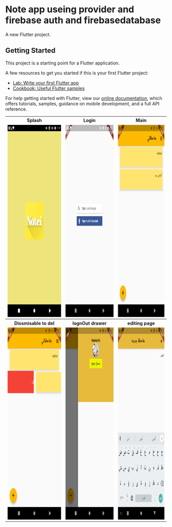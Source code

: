 # Note app useing provider and firebase auth and firebasedatabase

A new Flutter project.

## Getting Started

This project is a starting point for a Flutter application.

A few resources to get you started if this is your first Flutter project:

- [Lab: Write your first Flutter app](https://flutter.dev/docs/get-started/codelab)
- [Cookbook: Useful Flutter samples](https://flutter.dev/docs/cookbook)

For help getting started with Flutter, view our
[online documentation](https://flutter.dev/docs), which offers tutorials,
samples, guidance on mobile development, and a full API reference.



<table style="width:100%">
  <tr>
    <th>Splash</th>
    <th>Login</th> 
    <th>Main</th>
  </tr>
  <tr>
    <td><img src="assets/snapshoot/Screenshot_1627142546.png" alt="loge in page" width="300" height="600"></td>
    <td><img src="assets/snapshoot/Screenshot_1627142533.png" alt="loge in page" width="300" height="600"></td>
    <td><img src="assets/snapshoot/Screenshot_1627142589.png" alt="loge in page" width="300" height="600"></td>
  </tr>
    <tr>
    <th>Dissmisable to del</th>
    <th>lognOut drawer</th> 
    <th>editing page</th>
  </tr>
  <tr>
    <td><img src="assets/snapshoot/Screenshot_1627142604.png" alt="loge in page" width="300" height="600"></td>
    <td><img src="assets/snapshoot/Screenshot_1627142562.png" alt="loge in page" width="300" height="600"></td>
    <td><img src="assets/snapshoot/Screenshot_1627144549.png" alt="loge in page" width="300" height="600"></td>
  </tr>
</table>
